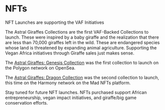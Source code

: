 # NFTs
NFT Launches are supporting the VAF Initiatives

The Astral Giraffes Collections are the first VAF-Backed Collections to launch. These were inspired by a baby giraffe and the realization that there are less than 70,000 giraffes left in the wild. These are endangered species whose land is threatened by expanding animal agriculture. Supporting the Vegan Africa initiatives through Giraffe sales just makes sense. 

The [Astral Giraffes: Genesis Collection](https://opensea.io/collection/astral-giraffes) was the first collection to launch on the Polygon network on OpenSea. 

The [Astral Giraffes: Dragon Collection](https://madnfts.io/nfts/drops/astral-giraffes-launch/?currency=USD) was the second collection to launch, this time on the Harmony network on the Mad NFTs platform. 

Stay tuned for future NFT launches. NFTs purchased support African entrepreneurship, vegan impact initiatives, and giraffe/big game conservation efforts. 
